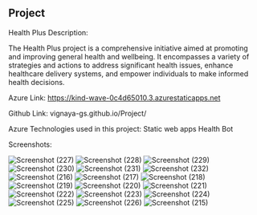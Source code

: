Project
----------------------------------
Health Plus Description:

The Health Plus project is a comprehensive initiative aimed at promoting and improving general health and wellbeing. It encompasses a variety of strategies and actions to address significant health issues, enhance healthcare delivery systems, and empower individuals to make informed health decisions.

Azure Link: https://kind-wave-0c4d65010.3.azurestaticapps.net

Github Link: vignaya-gs.github.io/Project/

Azure Technologies used in this project:
Static web apps
Health Bot

Screenshots:


![Screenshot (227)](https://github.com/Vignaya-GS/Project/assets/133751873/957c1134-f42c-4758-907f-dc439b7fcee1)
![Screenshot (228)](https://github.com/Vignaya-GS/Project/assets/133751873/43ed5605-7da1-4225-aba8-480c6ba2adef)
![Screenshot (229)](https://github.com/Vignaya-GS/Project/assets/133751873/cffabdb3-35a3-4dac-b84e-30977a0dee78)
![Screenshot (230)](https://github.com/Vignaya-GS/Project/assets/133751873/7b5326eb-21d9-419e-8b81-1aa6eb4cd758)
![Screenshot (231)](https://github.com/Vignaya-GS/Project/assets/133751873/ed2c4b09-0194-4c02-be87-5a27085409d7)
![Screenshot (232)](https://github.com/Vignaya-GS/Project/assets/133751873/050e372c-411f-4777-b2fb-f0d9672c49f2)
![Screenshot (216)](https://github.com/Vignaya-GS/Project/assets/133751873/e6c2fff9-0590-4676-b5ac-3a84ddb02e20)
![Screenshot (217)](https://github.com/Vignaya-GS/Project/assets/133751873/4e5ca697-f326-4c29-af63-4c72e13d4287)
![Screenshot (218)](https://github.com/Vignaya-GS/Project/assets/133751873/a9550741-b8a1-4e95-84eb-852ab0516267)
![Screenshot (219)](https://github.com/Vignaya-GS/Project/assets/133751873/0f41b818-c020-4e0e-be76-aeee5e612c9d)
![Screenshot (220)](https://github.com/Vignaya-GS/Project/assets/133751873/00a94ee8-729f-42e8-a754-87170974fcd4)
![Screenshot (221)](https://github.com/Vignaya-GS/Project/assets/133751873/8ad06394-ee5a-4e24-ae0e-c889edee57b8)
![Screenshot (222)](https://github.com/Vignaya-GS/Project/assets/133751873/571b2f82-74ab-4d86-a68a-6e9bf0d23865)
![Screenshot (223)](https://github.com/Vignaya-GS/Project/assets/133751873/77f2792d-8672-40d6-935d-b63cf9f25e38)
![Screenshot (224)](https://github.com/Vignaya-GS/Project/assets/133751873/3ef71af5-4d55-41fd-a085-01c5ae208545)
![Screenshot (225)](https://github.com/Vignaya-GS/Project/assets/133751873/b0917279-50c6-44c0-9adc-7909332069ac)
![Screenshot (226)](https://github.com/Vignaya-GS/Project/assets/133751873/788cab22-4ef4-462e-a67c-38c627ac2418)
![Screenshot (215)](https://github.com/Vignaya-GS/Project/assets/133751873/2c5908d4-c747-4c93-bc4c-910c553ef9d4)
